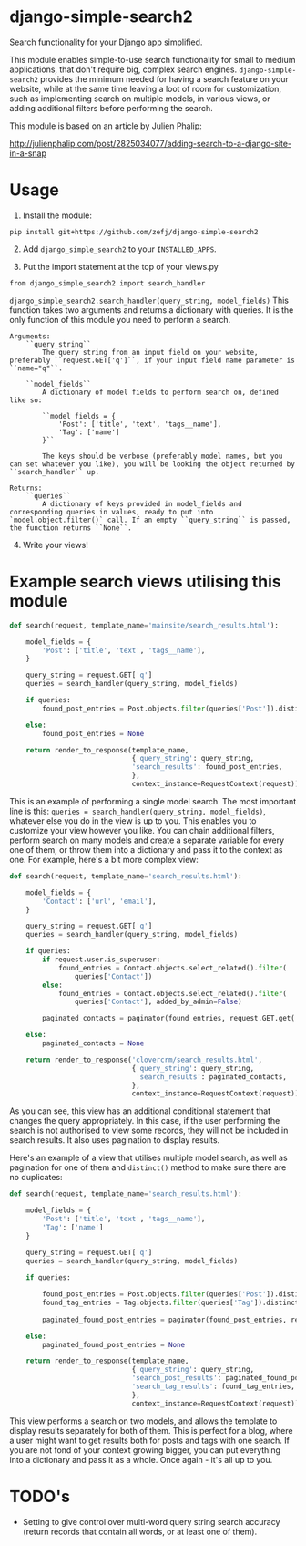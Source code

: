 # django-simple-search2

Search functionality for your Django app simplified.

This module enables simple-to-use search functionality for small to medium applications, that don't require big, complex search engines. ``django-simple-search2`` provides the minimum needed for having a search feature on your website, while at the same time leaving a loot of room for customization, such as implementing search on multiple models, in various views, or adding additional filters before performing the search.

This module is based on an article by Julien Phalip:

http://julienphalip.com/post/2825034077/adding-search-to-a-django-site-in-a-snap

# Usage

1. Install the module:

``pip install git+https://github.com/zefj/django-simple-search2``

2. Add ``django_simple_search2`` to your ``INSTALLED_APPS``.

3. Put the import statement at the top of your views.py

``from django_simple_search2 import search_handler``


``django_simple_search2.search_handler(query_string, model_fields)``
	This function takes two arguments and returns a dictionary with queries. It is the only function of this module you need to perform a search.

	Arguments:
		``query_string``
			The query string from an input field on your website, preferably ``request.GET['q']``, if your input field name parameter is ``name="q"``.

		``model_fields``
			A dictionary of model fields to perform search on, defined like so: 

			``model_fields = {
			    'Post': ['title', 'text', 'tags__name'],
			    'Tag': ['name']
			}``

			The keys should be verbose (preferably model names, but you can set whatever you like), you will be looking the object returned by ``search_handler`` up.

	Returns:
		``queries``
			A dictionary of keys provided in model_fields and corresponding queries in values, ready to put into `model.object.filter()` call. If an empty ``query_string`` is passed, the function returns ``None``. 

4. Write your views!

# Example search views utilising this module

```python
def search(request, template_name='mainsite/search_results.html'):

    model_fields = {
        'Post': ['title', 'text', 'tags__name'],
    }

    query_string = request.GET['q']
    queries = search_handler(query_string, model_fields)

    if queries:
        found_post_entries = Post.objects.filter(queries['Post']).distinct()

    else:
        found_post_entries = None

    return render_to_response(template_name,
                              {'query_string': query_string,
                              'search_results': found_post_entries,
                              },
                              context_instance=RequestContext(request))
```

This is an example of performing a single model search. The most important line is this: ``queries = search_handler(query_string, model_fields)``, whatever else you do in the view is up to you. This enables you to customize your view however you like. You can chain additional filters, perform search on many models and create a separate variable for every one of them, or throw them into a dictionary and pass it to the context as one. For example, here's a bit more complex view:

```python
def search(request, template_name='search_results.html'):

	model_fields = {
		'Contact': ['url', 'email'],
	}

    query_string = request.GET['q']
 	queries = search_handler(query_string, model_fields)

 	if queries:
        if request.user.is_superuser:
            found_entries = Contact.objects.select_related().filter(
                queries['Contact'])
        else:
            found_entries = Contact.objects.select_related().filter(
                queries['Contact'], added_by_admin=False)

        paginated_contacts = paginator(found_entries, request.GET.get('page'))

    else:
    	paginated_contacts = None

    return render_to_response('clovercrm/search_results.html',
                              {'query_string': query_string,
                               'search_results': paginated_contacts,
                              },
                              context_instance=RequestContext(request))
```                              

As you can see, this view has an additional conditional statement that changes the query appropriately. In this case, if the user performing the search is not authorised to view some records, they will not be included in search results. It also uses pagination to display results.

Here's an example of a view that utilises multiple model search, as well as pagination for one of them and ``distinct()`` method to make sure there are no duplicates:

```python
def search(request, template_name='search_results.html'):

    model_fields = {
        'Post': ['title', 'text', 'tags__name'],
        'Tag': ['name']
    }

    query_string = request.GET['q']
    queries = search_handler(query_string, model_fields)
    
    if queries:

        found_post_entries = Post.objects.filter(queries['Post']).distinct()
		found_tag_entries = Tag.objects.filter(queries['Tag']).distinct()
        
        paginated_found_post_entries = paginator(found_post_entries, request.GET.get('page'))

    else:
        paginated_found_post_entries = None

    return render_to_response(template_name,
                              {'query_string': query_string,
                              'search_post_results': paginated_found_post_entries,
                              'search_tag_results': found_tag_entries,
                              },
                              context_instance=RequestContext(request))
```

This view performs a search on two models, and allows the template to display results separately for both of them. This is perfect for a blog, where a user might want to get results both for posts and tags with one search. If you are not fond of your context growing bigger, you can put everything into a dictionary and pass it as a whole. Once again - it's all up to you.

# TODO's

* Setting to give control over multi-word query string search accuracy (return records that contain all words, or at least one of them).